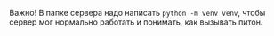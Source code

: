 Важно!
В папке сервера надо написать ```python -m venv venv```, чтобы сервер мог нормально работать и понимать, как вызывать питон.